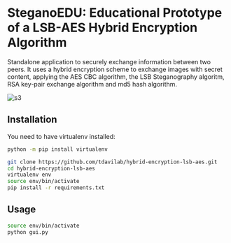 # SteganoEDU: Educational Prototype of a LSB-AES Hybrid Encryption Algorithm

Standalone application to securely exchange information between two peers. It uses a hybrid encryption scheme to exchange images with secret content, applying the AES CBC algorithm, the LSB Steganography algoritm, RSA key-pair exchange algorithm and md5 hash algorithm.

![s3](https://user-images.githubusercontent.com/25911836/154664771-37f8eda6-9032-4f12-9bc7-0dabfccbb746.PNG)

## Installation

You need to have virtualenv installed:
```sh
python -m pip install virtualenv
```

```sh
git clone https://github.com/tdavilab/hybrid-encryption-lsb-aes.git
cd hybrid-encryption-lsb-aes
virtualenv env
source env/bin/activate
pip install -r requirements.txt
```

## Usage

```sh
source env/bin/activate
python gui.py
```

